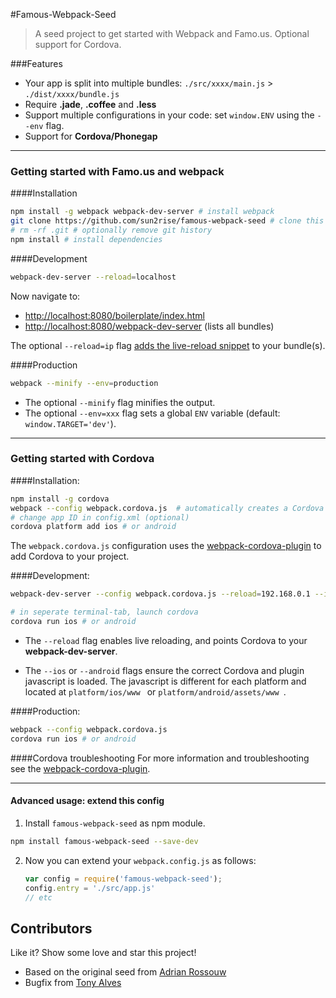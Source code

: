 #Famous-Webpack-Seed
> A seed project to get started with Webpack and Famo.us. 
> Optional support for Cordova.

###Features

* Your app is split into multiple bundles: `./src/xxxx/main.js` > `./dist/xxxx/bundle.js`
* Require **.jade**, **.coffee** and **.less**
* Support multiple configurations in your code: set `window.ENV` using the `--env` flag.
* Support for **Cordova/Phonegap**

---

### Getting started with Famo.us and webpack

####Installation

```bash
npm install -g webpack webpack-dev-server # install webpack
git clone https://github.com/sun2rise/famous-webpack-seed # clone this repository
# rm -rf .git # optionally remove git history
npm install # install dependencies
```

####Development

```bash
webpack-dev-server --reload=localhost
```

Now navigate to:

* [http://localhost:8080/boilerplate/index.html](http://localhost:8080/boilerplate/index.html)
* [http://localhost:8080/webpack-dev-server](http://localhost:8080/webpack-dev-server) (lists all bundles)

The optional `--reload=ip` flag [adds the live-reload snippet](https://github.com/markmarijnissen/webpack-reload-plugin) to your bundle(s).


####Production
```bash
webpack --minify --env=production
```

* The optional `--minify` flag minifies the output.
* The optional `--env=xxx` flag sets a global `ENV` variable (default: `window.TARGET='dev'`).

---

### Getting started with Cordova 

####Installation:

```bash
npm install -g cordova
webpack --config webpack.cordova.js  # automatically creates a Cordova config.xml
# change app ID in config.xml (optional)
cordova platform add ios # or android
```

The `webpack.cordova.js` configuration uses the [webpack-cordova-plugin](https://github.com/markmarijnissen/webpack-cordova-plugin) to add Cordova to your project.

####Development:

```bash
webpack-dev-server --config webpack.cordova.js --reload=192.168.0.1 --ios # or --android

# in seperate terminal-tab, launch cordova
cordova run ios # or android
```

* The `--reload` flag enables live reloading, and points Cordova to your **webpack-dev-server**.

* The `--ios` or `--android` flags ensure the correct Cordova and plugin javascript is loaded. The javascript is different for each platform and located at `platform/ios/www ` or `platform/android/assets/www `.

####Production:
```bash
webpack --config webpack.cordova.js
cordova run ios # or android
```

####Cordova troubleshooting
For more information and troubleshooting see the [webpack-cordova-plugin](https://github.com/markmarijnissen/webpack-cordova-plugin).

---

#### Advanced usage: extend this config

1. Install `famous-webpack-seed` as npm module.
  ```bash
  npm install famous-webpack-seed --save-dev
  ```

2. Now you can extend your `webpack.config.js` as follows:
   ```js
   var config = require('famous-webpack-seed');
   config.entry = './src/app.js'
   // etc
   ```


## Contributors

Like it? Show some love and star this project!

* Based on the original seed from [Adrian Rossouw](https://github.com/Vertice/famous-webpack-seed)
* Bugfix from [Tony Alves](https://github.com/talves/)
